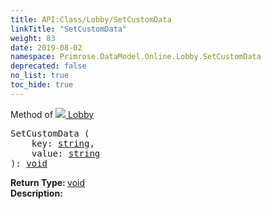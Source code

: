 ```yaml
---
title: API:Class/Lobby/SetCustomData
linkTitle: "SetCustomData"
weight: 83
date: 2019-08-02
namespace: Primrose.DataModel.Online.Lobby.SetCustomData
deprecated: false
no_list: true
toc_hide: true
---
```

Method of <a href="/docs/api-reference/Class/Lobby"><img src="/icons/silk/default.png"/>&nbsp;Lobby</a>
<pre class="method-declaration">
SetCustomData (
    key: <a class="type" href="/docs/api-reference/System/string">string</a>,
    value: <a class="type" href="/docs/api-reference/System/string">string</a>
): <a class="type" href="/docs/api-reference/System/void">void</a></pre>
<b>Return Type: </b>
<a class="type" href="/docs/api-reference/System/void">void</a>
<br/>
<b>Description: </b>